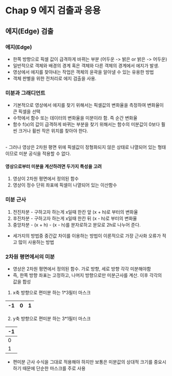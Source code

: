 # Chap 9 에지 검출과 응용

## 에지(Edge) 검출

### 에지(Edge)

- 한쪽 방향으로 픽셀 값이 급격하게 바뀌는 부분 (어두운 -> 밝은 or 밝은 -> 어두운)
- 일반적으로 객체와 배경의 경계 혹은 객체와 다른 객체의 경계에서 에지가 발생.
- 영상에서 에지를 찾아내는 작업은 객체의 윤곽을 알아낼 수 있는 유용한 방법
- 객체 판별을 위한 전처리로 에지 검출을 사용.

### 미분과 그래디언트

- 기본적으로 영상에서 에지를 찾기 위해서는 픽셀값의 변화율을 측정하여 변화율이 큰 픽셀을 선택
- 수학에서 함수 또는 데이터의 변화율을 미분이라 함. 즉 순간 변화율
- 함수 f(x)의 값이 급격하게 바뀌는 부분을 찾기 위해서는 함수의 미분값이 0보다 훨씬 크거나 휠씬 작은 위치를 찾아야 한다.

<br>
- 그러나 영상은 2차원 평면 위에 픽셀값이 정형화되지 않은 상태로 나열되어 있는 형태이므로 미분 공식을 적용할 수 없다.

#### 영상으로부터 미분을 계산하려면 두가지 특성을 고려

1. 영상이 2차원 평면에서 정의된 함수
2. 영상이 정수 단위 좌표에 픽셀이 나열되어 있는 이산함수

### 미분 근사

1. 전진차분 - 구하고자 하는게 x일때 한칸 앞 (x + h)로 부터의 변화율
2. 후진차분 - 구하고자 하는게 x일때 한칸 뒤 (x - h)로 부터의 변화율
3. 중앙차분 - (x + h) - (x - h)를 분자로하고 분모로 2h로 나누어 준다.

- 세가지의 방법중 중간값 차이를 이용하는 방법이 이론적으로 가장 근사화 오류가 적고 많이 사용하는 방법

### 2차원 평면에서의 미분

- 영상은 2차원 평면에서 정의된 함수. 가로 방향, 세로 방향 각각 미분해야함
- 즉, 한쪽 방향 좌표는 고정하고, 나머지 방향으로만 미분근사를 계산. 이후 각각의 값을 합성

1. x축 방향으로 편미분 하는 1\*3필터 마스크

| -1  | 0   | 1   |
| --- | --- | --- |

2. y축 방향으로 편미분 하는 3\*1필터 마스크

| -1  |
| --- |
| 0   |
| 1   |

- 편미분 근사 수식을 그대로 적용해야 하지만 보통은 미분값의 상대적 크기를 중요시 하기 때문에 단순한 마스크를 주로 사용
